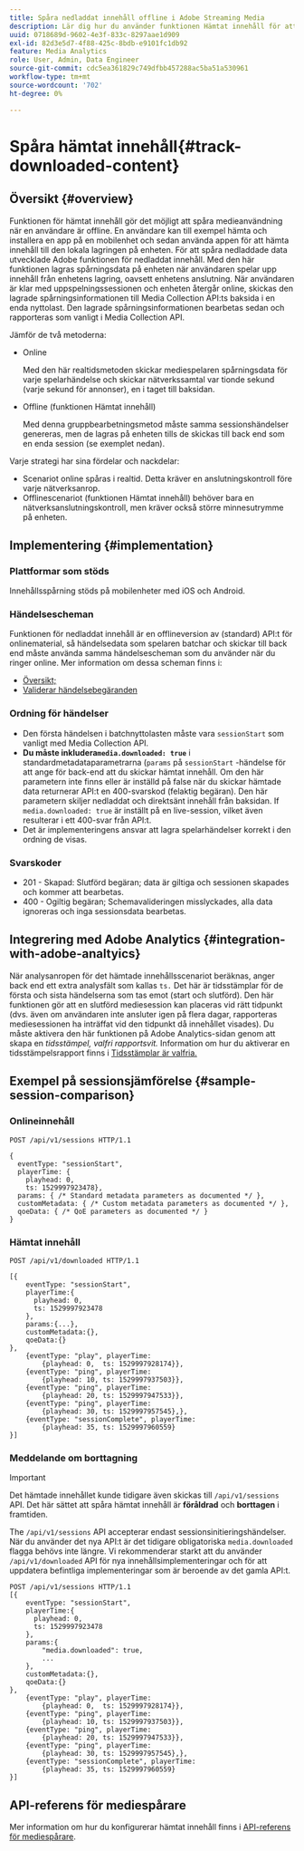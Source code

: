 ```yaml
---
title: Spåra nedladdat innehåll offline i Adobe Streaming Media
description: Lär dig hur du använder funktionen Hämtat innehåll för att spåra medieförbrukning när en användare är offline.
uuid: 0718689d-9602-4e3f-833c-8297aae1d909
exl-id: 82d3e5d7-4f88-425c-8bdb-e9101fc1db92
feature: Media Analytics
role: User, Admin, Data Engineer
source-git-commit: cdc5ea361829c749dfbb457288ac5ba51a530961
workflow-type: tm+mt
source-wordcount: '702'
ht-degree: 0%

---
```


# Spåra hämtat innehåll{#track-downloaded-content}

## Översikt {#overview}

Funktionen för hämtat innehåll gör det möjligt att spåra medieanvändning när en användare är offline. En användare kan till exempel hämta och installera en app på en mobilenhet och sedan använda appen för att hämta innehåll till den lokala lagringen på enheten. För att spåra nedladdade data utvecklade Adobe funktionen för nedladdat innehåll. Med den här funktionen lagras spårningsdata på enheten när användaren spelar upp innehåll från enhetens lagring, oavsett enhetens anslutning. När användaren är klar med uppspelningssessionen och enheten återgår online, skickas den lagrade spårningsinformationen till Media Collection API:ts baksida i en enda nyttolast. Den lagrade spårningsinformationen bearbetas sedan och rapporteras som vanligt i Media Collection API.

Jämför de två metoderna:

* Online

   Med den här realtidsmetoden skickar mediespelaren spårningsdata för varje spelarhändelse och skickar nätverkssamtal var tionde sekund (varje sekund för annonser), en i taget till baksidan.

* Offline (funktionen Hämtat innehåll)

   Med denna gruppbearbetningsmetod måste samma sessionshändelser genereras, men de lagras på enheten tills de skickas till back end som en enda session (se exemplet nedan).

Varje strategi har sina fördelar och nackdelar:
* Scenariot online spåras i realtid. Detta kräver en anslutningskontroll före varje nätverksanrop.
* Offlinescenariot (funktionen Hämtat innehåll) behöver bara en nätverksanslutningskontroll, men kräver också större minnesutrymme på enheten.

## Implementering {#implementation}

### Plattformar som stöds

Innehållsspårning stöds på mobilenheter med iOS och Android.

### Händelsescheman

Funktionen för nedladdat innehåll är en offlineversion av (standard) API:t för onlinematerial, så händelsedata som spelaren batchar och skickar till back end måste använda samma händelsescheman som du använder när du ringer online. Mer information om dessa scheman finns i:
* [Översikt;](/help/implementation/media-collection-api/mc-api-overview.md)
* [Validerar händelsebegäranden](/help/implementation/media-collection-api/mc-api-impl/mc-api-validate-reqs.md)

### Ordning för händelser

* Den första händelsen i batchnyttolasten måste vara `sessionStart` som vanligt med Media Collection API.
* **Du måste inkludera`media.downloaded: true`** i standardmetadataparametrarna (`params` på `sessionStart` -händelse för att ange för back-end att du skickar hämtat innehåll. Om den här parametern inte finns eller är inställd på false när du skickar hämtade data returnerar API:t en 400-svarskod (felaktig begäran). Den här parametern skiljer nedladdat och direktsänt innehåll från baksidan. If `media.downloaded: true` är inställt på en live-session, vilket även resulterar i ett 400-svar från API:t.
* Det är implementeringens ansvar att lagra spelarhändelser korrekt i den ordning de visas.

### Svarskoder

* 201 - Skapad: Slutförd begäran; data är giltiga och sessionen skapades och kommer att bearbetas.
* 400 - Ogiltig begäran; Schemavalideringen misslyckades, alla data ignoreras och inga sessionsdata bearbetas.

## Integrering med Adobe Analytics {#integration-with-adobe-analtyics}

När analysanropen för det hämtade innehållsscenariot beräknas, anger back end ett extra analysfält som kallas `ts.` Det här är tidsstämplar för de första och sista händelserna som tas emot (start och slutförd). Den här funktionen gör att en slutförd mediesession kan placeras vid rätt tidpunkt (dvs. även om användaren inte ansluter igen på flera dagar, rapporteras mediesessionen ha inträffat vid den tidpunkt då innehållet visades). Du måste aktivera den här funktionen på Adobe Analytics-sidan genom att skapa en _tidsstämpel, valfri rapportsvit._ Information om hur du aktiverar en tidsstämpelsrapport finns i [Tidsstämplar är valfria.](https://experienceleague.adobe.com/docs/analytics/admin/admin-tools/timestamp-optional.html)

## Exempel på sessionsjämförelse {#sample-session-comparison}

### Onlineinnehåll

```
POST /api/v1/sessions HTTP/1.1

{
  eventType: "sessionStart",
  playerTime: {
    playhead: 0,  
    ts: 1529997923478},  
  params: { /* Standard metadata parameters as documented */ },  
  customMetadata: { /* Custom metadata parameters as documented */ },  
  qoeData: { /* QoE parameters as documented */ }
}
```

### Hämtat innehåll

```
POST /api/v1/downloaded HTTP/1.1

[{
    eventType: "sessionStart",
    playerTime:{
      playhead: 0,
      ts: 1529997923478
    },  
    params:{...},
    customMetadata:{},  
    qoeData:{}
},
    {eventType: "play", playerTime:
        {playhead: 0,  ts: 1529997928174}},
    {eventType: "ping", playerTime:
        {playhead: 10, ts: 1529997937503}},
    {eventType: "ping", playerTime:
        {playhead: 20, ts: 1529997947533}},
    {eventType: "ping", playerTime:
        {playhead: 30, ts: 1529997957545},},
    {eventType: "sessionComplete", playerTime:
        {playhead: 35, ts: 1529997960559}
}]
```

### Meddelande om borttagning

>[!IMPORTANT]
>
>Det hämtade innehållet kunde tidigare även skickas till `/api/v1/sessions` API. Det här sättet att spåra hämtat innehåll är **föråldrad** och **borttagen** i framtiden.


The `/api/v1/sessions` API accepterar endast sessionsinitieringshändelser.
När du använder det nya API:t är det tidigare obligatoriska `media.downloaded` flagga behövs inte längre.
Vi rekommenderar starkt att du använder `/api/v1/downloaded` API för nya innehållsimplementeringar och för att uppdatera befintliga implementeringar som är beroende av det gamla API:t.


```
POST /api/v1/sessions HTTP/1.1
[{
    eventType: "sessionStart",
    playerTime:{
      playhead: 0,
      ts: 1529997923478
    },
    params:{
        "media.downloaded": true,
        ...
    },
    customMetadata:{},  
    qoeData:{}
},
    {eventType: "play", playerTime:
        {playhead: 0,  ts: 1529997928174}},
    {eventType: "ping", playerTime:
        {playhead: 10, ts: 1529997937503}},
    {eventType: "ping", playerTime:
        {playhead: 20, ts: 1529997947533}},
    {eventType: "ping", playerTime:
        {playhead: 30, ts: 1529997957545},},
    {eventType: "sessionComplete", playerTime:
        {playhead: 35, ts: 1529997960559}
}]
```

## API-referens för mediespårare

Mer information om hur du konfigurerar hämtat innehåll finns i [API-referens för mediespårare](https://developer.adobe.com/client-sdks/documentation/adobe-media-analytics/api-reference/).

